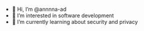 - 👋 Hi, I’m @annnna-ad
- 👀 I’m interested in software development
- 🌱 I’m currently learning about security and privacy



<!---
annnna-ad/annnna-ad is a ✨ special ✨ repository because its `README.md` (this file) appears on your GitHub profile.
You can click the Preview link to take a look at your changes.
--->
